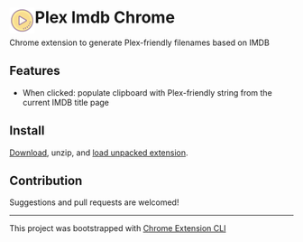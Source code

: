# <img src="public/icons/icon_48.png" width="45" align="left"> Plex Imdb Chrome

Chrome extension to generate Plex-friendly filenames based on IMDB

## Features

- When clicked: populate clipboard with Plex-friendly string from the current IMDB title page

## Install

[Download](https://github.com/mkj28/plex-imdb-chrome/releases), unzip, and [load unpacked extension](https://developer.chrome.com/docs/extensions/get-started/tutorial/hello-world#load-unpacked).

## Contribution

Suggestions and pull requests are welcomed!

---

This project was bootstrapped with [Chrome Extension CLI](https://github.com/dutiyesh/chrome-extension-cli)

